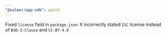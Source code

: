 ```yaml
---
"@saleor/app-sdk": patch
---
```


Fixed `license` field in `package.json`: It incorrectly stated `ISC` license instead of `BSD-3-Clause` and `CC-BY-4.0`
